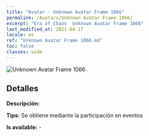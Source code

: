 ```yaml
---
title: "Avatar - Unknown Avatar Frame 1066"
permalink: /Avatars/Unknown Avatar Frame 1066/
excerpt: "Era of Chaos  Unknown Avatar Frame 1066"
last_modified_at: 2021-04-17
locale: es
ref: "Unknown Avatar Frame 1066.md"
toc: false
classes: wide
---
```

 ![Unknown Avatar Frame 1066](/images/a/avatarFrame_66.png)

## Detalles

 **Descripción:**  

 **Tips:** Se obtiene mediante la participación en eventos 

 **Is available:**  - 

